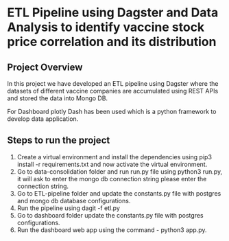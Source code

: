 # ETL Pipeline using Dagster and Data Analysis to identify vaccine stock price correlation and its distribution

## Project Overview

In this project we have developed an ETL pipeline using Dagster where the datasets of different vaccine companies are accumulated using REST APIs and stored the data into Mongo DB. 

For Dashboard plotly Dash has been used which is a python framework to develop data application.

## Steps to run the project
1. Create a virtual environment and install the dependencies using pip3 install -r requirements.txt and now activate the virtual environment.
2. Go to data-consolidation folder and run run.py file using python3 run.py, it will ask to enter the mongo db connection string please enter the connection string.
3. Go to ETL-pipeline folder and update the constants.py file with postgres and mongo db database configurations.
4. Run the pipeline using dagit -f etl.py
5. Go to dashboard folder update the constants.py file with postgres configurations.
6. Run the dashboard web app using the command - python3 app.py.


